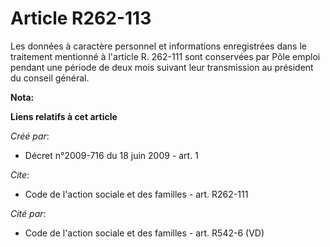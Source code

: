 # Article R262-113

Les données à caractère personnel et informations enregistrées dans le traitement mentionné à l'article R. 262-111 sont
conservées par Pôle emploi pendant une période de deux mois suivant leur transmission au président du conseil général.

**Nota:**



**Liens relatifs à cet article**

_Créé par_:

  - Décret n°2009-716 du 18 juin 2009 - art. 1

_Cite_:

  - Code de l'action sociale et des familles - art. R262-111

_Cité par_:

  - Code de l'action sociale et des familles - art. R542-6 (VD)
